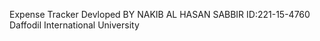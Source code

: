 Expense Tracker 
Devloped BY NAKIB AL HASAN SABBIR
ID:221-15-4760
Daffodil International University
